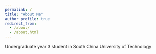 ```yaml
---
permalink: /
title: "About Me"
author_profile: true
redirect_from: 
  - /about/
  - /about.html
---
```

Undergraduate year 3 student in South China University of Technology
